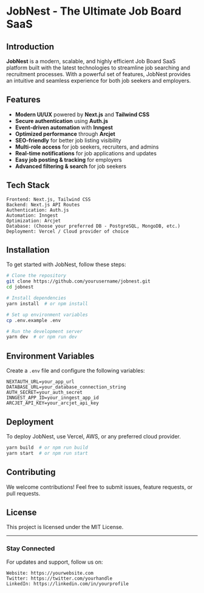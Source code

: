 # JobNest - The Ultimate Job Board SaaS

## Introduction
**JobNest** is a modern, scalable, and highly efficient Job Board SaaS platform built with the latest technologies to streamline job searching and recruitment processes. With a powerful set of features, JobNest provides an intuitive and seamless experience for both job seekers and employers.

## Features
- **Modern UI/UX** powered by **Next.js** and **Tailwind CSS**
- **Secure authentication** using **Auth.js**
- **Event-driven automation** with **Inngest**
- **Optimized performance** through **Arcjet**
- **SEO-friendly** for better job listing visibility
- **Multi-role access** for job seekers, recruiters, and admins
- **Real-time notifications** for job applications and updates
- **Easy job posting & tracking** for employers
- **Advanced filtering & search** for job seekers

## Tech Stack
```plaintext
Frontend: Next.js, Tailwind CSS
Backend: Next.js API Routes
Authentication: Auth.js
Automation: Inngest
Optimization: Arcjet
Database: (Choose your preferred DB - PostgreSQL, MongoDB, etc.)
Deployment: Vercel / Cloud provider of choice
```

## Installation
To get started with JobNest, follow these steps:

```bash
# Clone the repository
git clone https://github.com/yourusername/jobnest.git
cd jobnest

# Install dependencies
yarn install  # or npm install

# Set up environment variables
cp .env.example .env

# Run the development server
yarn dev  # or npm run dev
```

## Environment Variables
Create a `.env` file and configure the following variables:
```plaintext
NEXTAUTH_URL=your_app_url
DATABASE_URL=your_database_connection_string
AUTH_SECRET=your_auth_secret
INNGEST_APP_ID=your_inngest_app_id
ARCJET_API_KEY=your_arcjet_api_key
```

## Deployment
To deploy JobNest, use Vercel, AWS, or any preferred cloud provider.

```bash
yarn build  # or npm run build
yarn start  # or npm run start
```

## Contributing
We welcome contributions! Feel free to submit issues, feature requests, or pull requests.

## License
This project is licensed under the MIT License.

---

### Stay Connected
For updates and support, follow us on:
```plaintext
Website: https://yourwebsite.com
Twitter: https://twitter.com/yourhandle
LinkedIn: https://linkedin.com/in/yourprofile
```

